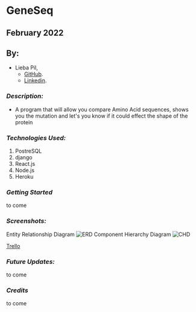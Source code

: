 # GeneSeq
## February 2022
## By:
* Lieba Pil,
  * [GitHub](https://github.com/liebapil).
  * [Linkedin](https://www.linkedin.com/in/lieba-pil/).


### ***Description:***
* A program that will allow you compare Amino Acid sequences, shows you the mutation and let's you know if it could effect the shape of the protein 


### ***Technologies Used:***
1. PostreSQL
2. django
3. React.js
4. Node.js
5. Heroku

### ***Getting Started***
to come

### ***Screenshots:***

Entity Relationship Diagram
![ERD](https://imgur.com/ihl8o93.png)
Component Hierarchy Diagram 
![CHD](https://imgur.com/efTBZqT.png)


[Trello](https://trello.com/b/t7pWJIog/geneseq)


### ***Future Updates:***
to come

### ***Credits***

to come
